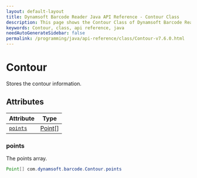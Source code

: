 ```yaml
---
layout: default-layout
title: Dynamsoft Barcode Reader Java API Reference - Contour Class
description: This page shows the Contour Class of Dynamsoft Barcode Reader for Java SDK API Reference.
keywords: Contour, class, api reference, java
needAutoGenerateSidebar: false
permalink: /programming/java/api-reference/class/Contour-v7.6.0.html
---
```



# Contour
Stores the contour information.


## Attributes
  
| Attribute | Type |
|---------- | ---- |
| [`points`](#points) | [Point](Point.md)\[\] |
  
### points
The points array.
```java
Point[] com.dynamsoft.barcode.Contour.points

```  

